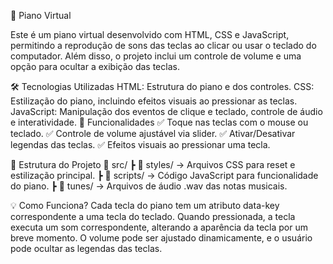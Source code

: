 

🎹 Piano Virtual

Este é um piano virtual desenvolvido com HTML, CSS e JavaScript, permitindo a reprodução de sons das teclas ao clicar ou usar o teclado do computador. Além disso, o projeto inclui um controle de volume e uma opção para ocultar a exibição das teclas.

🛠 Tecnologias Utilizadas
HTML: Estrutura do piano e dos controles.
CSS: Estilização do piano, incluindo efeitos visuais ao pressionar as teclas.
JavaScript: Manipulação dos eventos de clique e teclado, controle de áudio e interatividade.
🚀 Funcionalidades
✅ Toque nas teclas com o mouse ou teclado.
✅ Controle de volume ajustável via slider.
✅ Ativar/Desativar legendas das teclas.
✅ Efeitos visuais ao pressionar uma tecla.

🎵 Estrutura do Projeto
📂 src/
┣ 📂 styles/ → Arquivos CSS para reset e estilização principal.
┣ 📂 scripts/ → Código JavaScript para funcionalidade do piano.
┣ 📂 tunes/ → Arquivos de áudio .wav das notas musicais.

💡 Como Funciona?
Cada tecla do piano tem um atributo data-key correspondente a uma tecla do teclado.
Quando pressionada, a tecla executa um som correspondente, alterando a aparência da tecla por um breve momento.
O volume pode ser ajustado dinamicamente, e o usuário pode ocultar as legendas das teclas.
